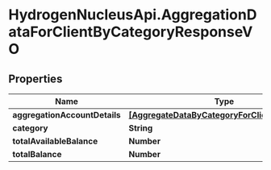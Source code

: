 # HydrogenNucleusApi.AggregationDataForClientByCategoryResponseVO

## Properties
Name | Type | Description | Notes
------------ | ------------- | ------------- | -------------
**aggregationAccountDetails** | [**[AggregateDataByCategoryForClientFromDbVO]**](AggregateDataByCategoryForClientFromDbVO.md) |  | [optional] 
**category** | **String** |  | [optional] 
**totalAvailableBalance** | **Number** |  | [optional] 
**totalBalance** | **Number** |  | [optional] 


